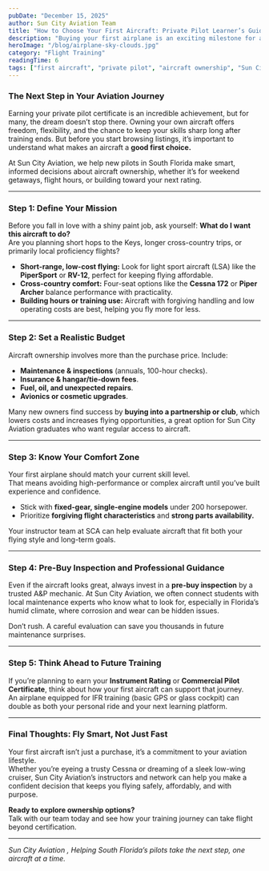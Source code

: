 ```yaml
---
pubDate: "December 15, 2025"
author: Sun City Aviation Team
title: "How to Choose Your First Aircraft: Private Pilot Learner’s Guide for SCA Students"
description: "Buying your first airplane is an exciting milestone for any pilot. Here’s how to make the right choice, from setting a budget to understanding aircraft performance and ownership costs."
heroImage: "/blog/airplane-sky-clouds.jpg"
category: "Flight Training"
readingTime: 6
tags: ["first aircraft", "private pilot", "aircraft ownership", "Sun City Aviation", "flight training", "buying an airplane", "South Florida flying"]
---
```


### The Next Step in Your Aviation Journey

Earning your private pilot certificate is an incredible achievement, but for many, the dream doesn’t stop there. Owning your own aircraft offers freedom, flexibility, and the chance to keep your skills sharp long after training ends. But before you start browsing listings, it’s important to understand what makes an aircraft a **good first choice.**

At Sun City Aviation, we help new pilots in South Florida make smart, informed decisions about aircraft ownership, whether it’s for weekend getaways, flight hours, or building toward your next rating.

---

### Step 1: Define Your Mission

Before you fall in love with a shiny paint job, ask yourself: **What do I want this aircraft to do?**  
Are you planning short hops to the Keys, longer cross-country trips, or primarily local proficiency flights?

- **Short-range, low-cost flying:** Look for light sport aircraft (LSA) like the **PiperSport** or **RV-12**, perfect for keeping flying affordable.  
- **Cross-country comfort:** Four-seat options like the **Cessna 172** or **Piper Archer** balance performance with practicality.  
- **Building hours or training use:** Aircraft with forgiving handling and low operating costs are best, helping you fly more for less.

---

### Step 2: Set a Realistic Budget

Aircraft ownership involves more than the purchase price. Include:

- **Maintenance & inspections** (annuals, 100-hour checks).
- **Insurance & hangar/tie-down fees**.
- **Fuel, oil, and unexpected repairs**.
- **Avionics or cosmetic upgrades**.

Many new owners find success by **buying into a partnership or club**, which lowers costs and increases flying opportunities, a great option for Sun City Aviation graduates who want regular access to aircraft.

---

### Step 3: Know Your Comfort Zone

Your first airplane should match your current skill level.  
That means avoiding high-performance or complex aircraft until you’ve built experience and confidence.

- Stick with **fixed-gear, single-engine models** under 200 horsepower.  
- Prioritize **forgiving flight characteristics** and **strong parts availability.**

Your instructor team at SCA can help evaluate aircraft that fit both your flying style and long-term goals.

---

### Step 4: Pre-Buy Inspection and Professional Guidance

Even if the aircraft looks great, always invest in a **pre-buy inspection** by a trusted A&P mechanic. At Sun City Aviation, we often connect students with local maintenance experts who know what to look for, especially in Florida’s humid climate, where corrosion and wear can be hidden issues.

Don’t rush. A careful evaluation can save you thousands in future maintenance surprises.

---

### Step 5: Think Ahead to Future Training

If you’re planning to earn your **Instrument Rating** or **Commercial Pilot Certificate**, think about how your first aircraft can support that journey.  
An airplane equipped for IFR training (basic GPS or glass cockpit) can double as both your personal ride and your next learning platform.

---

### Final Thoughts: Fly Smart, Not Just Fast

Your first aircraft isn’t just a purchase, it’s a commitment to your aviation lifestyle.  
Whether you’re eyeing a trusty Cessna or dreaming of a sleek low-wing cruiser, Sun City Aviation’s instructors and network can help you make a confident decision that keeps you flying safely, affordably, and with purpose.

**Ready to explore ownership options?**  
Talk with our team today and see how your training journey can take flight beyond certification.

---

*Sun City Aviation ,  Helping South Florida’s pilots take the next step, one aircraft at a time.*
